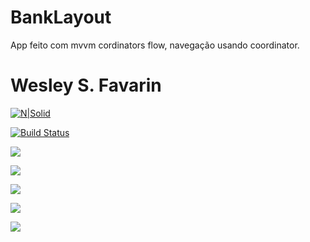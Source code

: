 # BankLayout

App feito com mvvm cordinators flow, navegação usando coordinator.

# Wesley S. Favarin

[![N|Solid](https://cldup.com/dTxpPi9lDf.thumb.png)](https://nodesource.com/products/nsolid)

[![Build Status](https://github.com/wesleysfavarin/BankLayout)](https://github.com/wesleysfavarin/BankLayout)

![](https://github.com/wesleysfavarin/BankLayout/blob/master/Simulator%20Screen%20Shot%20-%20iPhone%20XR%20-%202019-04-07%20at%2021.07.10.png)

![](https://github.com/wesleysfavarin/BankLayout/blob/master/Simulator%20Screen%20Shot%20-%20iPhone%20XR%20-%202019-04-21%20at%2019.25.30.png)

![](https://github.com/wesleysfavarin/BankLayout/blob/master/Simulator%20Screen%20Shot%20-%20iPhone%20XR%20-%202019-04-21%20at%2019.23.21.png)

![](https://github.com/wesleysfavarin/BankLayout/blob/master/Simulator%20Screen%20Shot%20-%20iPhone%20XR%20-%202019-04-21%20at%2019.26.26.png)

![](https://github.com/wesleysfavarin/BankLayout/blob/master/Simulator%20Screen%20Shot%20-%20iPhone%20XR%20-%202019-04-21%20at%2019.26.35.png)



